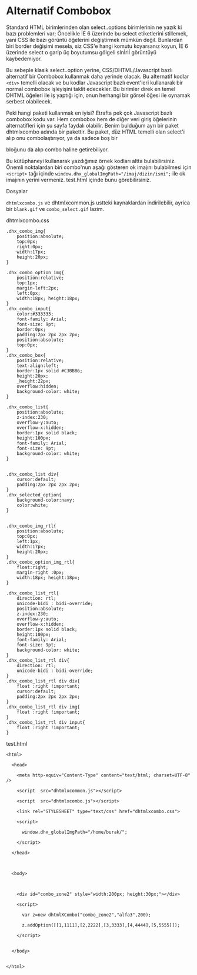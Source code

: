 # Alternatif Combobox

Standard HTML birimlerinden olan select..options birimlerinin ne yazık
ki bazı problemleri var; Öncelikle İE 6 üzerinde bu select
etiketlerini stillemek, yani CSS ile bazı görüntü öğelerini
değiştirmek mümkün değil. Bunlardan biri border değişimi mesela, siz
CSS'e hangi komutu koyarsanız koyun, İE 6 üzerinde select o garip üç
boyutumsu gölgeli sInİrlİ görüntüyü kaybedemiyor.

Bu sebeple klasik select..option yerine, CSS/DHTML/Javascript bazlı
alternatif bir Combobox kullanmak daha yerinde olacak. Bu alternatif
kodlar `<div>` temelli olacak ve bu kodlar Javascript bazlı event'leri
kullanarak bir normal combobox işleyişini taklit edecekler.  Bu
birimler direk en temel DHTML öğeleri ile iş yaptığı için, onun
herhangi bir görsel öğesi ile oynamak serbest olabilecek.

Peki hangi paketi kullanmak en iyisi? Etrafta pek çok Javascript bazlı
combobox kodu var. Hem combobox hem de diğer veri giriş öğelerinin
alternatifleri için şu sayfa faydalı olabilir. Benim bulduğum ayrı bir
paket dhtmlxcombo adında bir pakettir. Bu paket, düz HTML temelli olan
select'i alıp onu combolaştırıyor, ya da sadece boş bir <div> bloğunu
da alıp combo haline getirebiliyor.

Bu kütüphaneyi kullanarak yazdığımız örnek kodları altta
bulabilirsiniz. Önemli noktalardan biri combo'nun aşağı gösteren ok
imajını bulabilmesi için `<script>` tağı içinde
`window.dhx_globalImgPath="/imaj/dizin/ismi";` ile ok imajının yerini
vermeniz. test.html içinde bunu görebilirsiniz.

Dosyalar

`dhtmlxcombo.js` ve dhtmlxcommon.js ustteki kaynaklardan indirilebilir,
ayrica bir `blank.gif` ve `combo_select.gif` lazim.

dhtmlxcombo.css

```
.dhx_combo_img{
    position:absolute;
    top:0px;
    right:0px;
    width:17px;
    height:20px;
}

.dhx_combo_option_img{
    position:relative;
    top:1px;
    margin-left:2px;
    left:0px;
    width:18px; height:18px;
}
.dhx_combo_input{
    color:#333333;
    font-family: Arial;
    font-size: 9pt;
    border:0px;
    padding:2px 2px 2px 2px;
    position:absolute;
    top:0px;
}
.dhx_combo_box{
    position:relative;
    text-align:left;
    border:1px solid #C3BBB6;
    height:20px;
    _height:22px;
    overflow:hidden;
    background-color: white;
}

.dhx_combo_list{
    position:absolute;
    z-index:230;
    overflow-y:auto;
    overflow-x:hidden;
    border:1px solid black;
    height:100px;
    font-family: Arial;
    font-size: 9pt;
    background-color: white;
}


.dhx_combo_list div{
    cursor:default;
    padding:2px 2px 2px 2px;
}
.dhx_selected_option{
    background-color:navy;
    color:white;
}


.dhx_combo_img_rtl{
    position:absolute;
    top:0px;
    left:1px;
    width:17px;
    height:20px;
}
.dhx_combo_option_img_rtl{
    float:right;
    margin-right :0px;
    width:18px; height:18px;
}

.dhx_combo_list_rtl{
    direction: rtl;
    unicode-bidi : bidi-override;
    position:absolute;
    z-index:230;
    overflow-y:auto;
    overflow-x:hidden;
    border:1px solid black;
    height:100px;
    font-family: Arial;
    font-size: 9pt;
    background-color: white;
}
.dhx_combo_list_rtl div{
    direction: rtl;
    unicode-bidi : bidi-override;
}
.dhx_combo_list_rtl div div{
    float :right !important;
    cursor:default;
    padding:2px 2px 2px 2px;
}
.dhx_combo_list_rtl div img{
    float :right !important;
}
.dhx_combo_list_rtl div input{
    float :right !important;
}
```


test.html


```
<html>

  <head>

    <meta http-equiv="Content-Type" content="text/html; charset=UTF-8" />

    <script  src="dhtmlxcommon.js"></script>

    <script  src="dhtmlxcombo.js"></script>

    <link rel="STYLESHEET" type="text/css" href="dhtmlxcombo.css">

    <script>

      window.dhx_globalImgPath="/home/burak/";

    </script>

  </head>



  <body>



    <div id="combo_zone2" style="width:200px; height:30px;"></div>

    <script>

      var z=new dhtmlXCombo("combo_zone2","alfa3",200);

      z.addOption([[1,1111],[2,2222],[3,3333],[4,4444],[5,5555]]);

    </script>


  </body>


</html>
```
